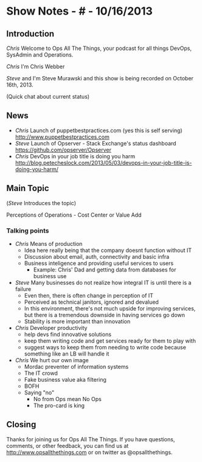 Show Notes - # - 10/16/2013
===========================

Introduction
------------
*Chris* Welcome to Ops All The Things, your podcast for all things DevOps, SysAdmin and Operations. 

*Chris* I'm Chris Webber

*Steve* and I'm Steve Murawski and this show is being recorded on October 16th, 2013.

(Quick chat about current status)

News
----
- *Chris* Launch of puppetbestpractices.com (yes this is self serving) <http://www.puppetbestpractices.com>
- *Steve* Launch of Opserver - Stack Exchange's status dashboard <https://github.com/opserver/Opserver>
- *Chris* DevOps in your job title is doing you harm <http://blog.petecheslock.com/2013/05/03/devops-in-your-job-title-is-doing-you-harm/>

Main Topic
----------

(*Steve* Introduces the topic)

Perceptions of Operations - Cost Center or Value Add

### Talking points

* *Chris* Means of production
  * Idea here really being that the company doesnt function without IT
  * Discussion about email, auth, connectivity and basic infra
  * Business inteligence and providing useful services to users
    * Example: Chris' Dad and getting data from databases for business use
* *Steve* Many businesses do not realize how integral IT is until there is a failure
	* Even then, there is often change in perception of IT
	* Perceived as technical janitors, ignored and devalued
	* In this environment, there's not much upside for improving services, but there is a tremendous downside in having services go down
	* Stability is more important than innovation
* *Chris* Developer productivity
  * help devs find innovative solutions
  * keep them writing code and get services ready for them to play with
  * suggest ways to keep them from needing to write code because something like an LB will handle it
* *Chris* We hurt our own image
  * Mordac preventer of information systems
  * The IT crowd
  * Fake business value aka filtering
  * BOFH
  * Saying "no"
    * No from Ops mean No Ops
    * The pro-card is king


Closing
-------
Thanks for joining us for Ops All The Things.  If you have questions, comments, or other feedback, you can find us at <http://www.opsallthethings.com> or on twitter as @opsallthethings.
